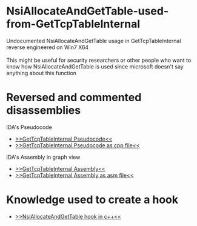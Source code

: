 # NsiAllocateAndGetTable-used-from-GetTcpTableInternal
Undocumented NsiAllocateAndGetTable usage in GetTcpTableInternal reverse engineered on Win7 X64 <br><br>
This might be useful for security researchers or other people who want to know how NsiAllocateAndGetTable is used since microsoft doesn't say anything about this function

# Reversed and commented disassemblies

IDA's Pseudocode <br>
- <a href="https://raw.githubusercontent.com/Speedi13/NsiAllocateAndGetTable-used-from-GetTcpTableInternal/master/GetTcpTableInternal_Pseudocode.gif">>>GetTcpTableInternal Pseudocode<<</a> 
- <a href="https://github.com/Speedi13/NsiAllocateAndGetTable-used-from-GetTcpTableInternal/blob/master/GetTcpTableInternal_Pseudocode.cpp">>>GetTcpTableInternal Pseudocode as cpp file<<</a> 

IDA's Assembly in graph view <br>
- <a href="https://raw.githubusercontent.com/Speedi13/NsiAllocateAndGetTable-used-from-GetTcpTableInternal/master/GetTcpTableInternal_assembly.gif">>>GetTcpTableInternal Assembly<<</a> 
- <a href="https://github.com/Speedi13/NsiAllocateAndGetTable-used-from-GetTcpTableInternal/blob/master/GetTcpTableInternal_Assembly.asm">>>GetTcpTableInternal Assembly as asm file<<</a> 

# Knowledge used to create a hook
- <a href="https://github.com/Speedi13/NsiAllocateAndGetTable-used-from-GetTcpTableInternal/blob/master/Hook.cpp">>>NsiAllocateAndGetTable hook in c++<<</a> 
